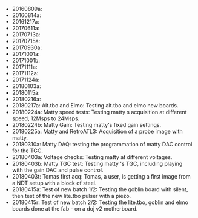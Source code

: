 * 20160809a: 
* 20160814a: 
* 20161217a: 
* 20170611a: 
* 20170713a: 
* 20170715a: 
* 20170930a: 
* 20171001a: 
* 20171001b: 
* 20171111a: 
* 20171112a: 
* 20171124a: 
* 20180103a: 
* 20180115a: 
* 20180216a: 
* 20180217a: Alt.tbo and Elmo: Testing alt.tbo and elmo new boards.
* 20180224a: Matty speed tests: Testing matty s acquisition at different speed, 12Msps to 24Msps.
* 20180224b: Matty Gain: Testing matty's fixed gain settings.
* 20180225a: Matty and RetroATL3: Acquisition of a probe image with matty.
* 20180310a: Matty DAQ: testing the programmation of matty DAC control for the TGC.
* 20180403a: Voltage checks: Testing matty at different voltages.
* 20180403b: Matty TGC test: Testing matty 's TGC, including playing with the gain DAC and pulse control.
* 20180403t: Tomas first acq: Tomas, a user, is getting a first image from a NDT setup with a block of steel.
* 20180415a: Test of new batch 1/2: Testing the goblin board with silent, then test of the new lite.tbo pulser with a piezo.
* 20180415r: Test of new batch 2/2: Testing the lite.tbo, goblin and elmo boards done at the fab - on a doj v2 motherboard.
